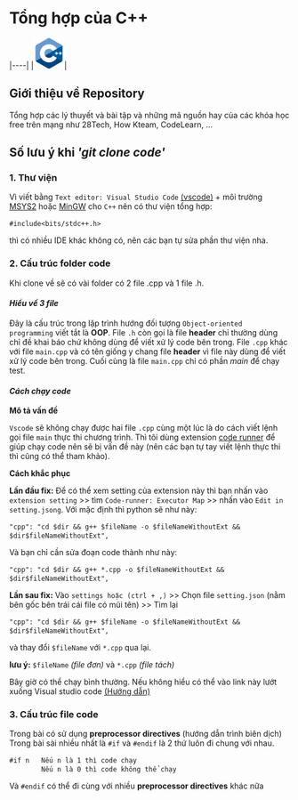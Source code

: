 # Tổng hợp của C++
|----|
|<img src="https://github.com/devicons/devicon/blob/master/icons/cplusplus/cplusplus-original.svg" title="C++"  alt="C++" width="55" height="55"/>|
## Giới thiệu về Repository
Tổng hợp các lý thuyết và bài tập và những mã nguồn hay của các khóa học free trên mạng như 28Tech, How Kteam, CodeLearn, ...

## Số lưu ý khi *'git clone code'*
### 1. Thư viện
Vì viết bằng `Text editor: Visual Studio Code` [(vscode)](https://code.visualstudio.com/) + môi trường [MSYS2](https://www.msys2.org/) hoặc [MinGW](https://sourceforge.net/projects/mingw/) cho `C++` nên có thư viện tổng hợp:
```
#include<bits/stdc++.h>
```
thì có nhiều IDE khác không có, nên các bạn tự sửa phần thư viện nha.

### 2. Cấu trúc folder code
Khi clone về sẽ có vài folder có 2 file .cpp và 1 file .h. 
#### *Hiểu về 3 file*
Đây là cấu trúc trong lặp trình hướng đối tượng `Object-oriented programming` viết tắt là **OOP**. File `.h` còn gọi là file **header** chỉ thường dùng chỉ đề khai báo chứ không dùng để viết xử lý code bên trong. File `.cpp` khác với file `main.cpp` và có tên giống y chang file **header** vì file này dùng để viết xử lý code bên trong. Cuối cùng là file `main.cpp` chỉ có phần *main* để chạy test.

#### *Cách chạy code*
**Mô tả vấn đề**

`Vscode` sẽ không chạy được hai file `.cpp` cùng một lúc là do cách viết lệnh gọi file `main` thực thi chương trình. Thì tôi dùng extension [code runner](https://marketplace.visualstudio.com/items?itemName=formulahendry.code-runner) để giúp chạy code nên sẽ bị vấn đề này (nên các bạn tự tay viết lệnh thực thi thì cũng có thể tham khảo).

**Cách khắc phục**

**Lần đầu fix:**
Để có thể xem setting của extension này thì bạn nhấn vào `extension setting` >> tìm `Code-runner: Executor Map` >> nhấn vào `Edit in setting.jsong`. Với mặc định thì python sẽ như này: 
```
"cpp": "cd $dir && g++ $fileName -o $fileNameWithoutExt && $dir$fileNameWithoutExt",
```
Và bạn chỉ cần sửa đoạn code thành như này:
```
"cpp": "cd $dir && g++ *.cpp -o $fileNameWithoutExt && $dir$fileNameWithoutExt",
```
**Lần sau fix:** Vào `settings hoặc (ctrl + ,)` >> Chọn file `setting.json` (nằm bên gốc bên trái cái file có mũi tên) >> Tìm lại 
```
"cpp": "cd $dir && g++ $fileName -o $fileNameWithoutExt && $dir$fileNameWithoutExt",
```
và thay đổi `$fileName` với `*.cpp` qua lại.

**lưu ý:** `$fileName` *(file đơn)* và `*.cpp` *(file tách)*

Bây giờ có thể chạy bình thường. Nếu không hiểu có thể vào link này lướt xuống Visual studio code [(Hướng dẫn) ](https://blog.luyencode.net/cach-tach-code-c-thanh-file-h-va-cpp/)

### 3. Cấu trúc file code
Trong bài có sử dụng **preprocessor directives** (hướng dẫn trình biên dịch)
Trong bài sài nhiều nhất là `#if` và `#endif` là 2 thứ luôn đi chung với nhau.
```
#if n   Nếu n là 1 thì code chạy
        Nếu n là 0 thì code không thể chạy
```
Và `#endif` có thể đi cùng với nhiều **preprocessor directives** khác nữa